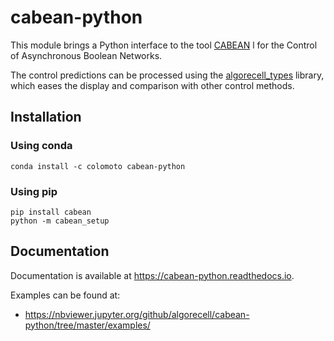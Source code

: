 # cabean-python

This module brings a Python interface to the tool [CABEAN](https://satoss.uni.lu/software/CABEAN/) l for the Control of Asynchronous Boolean Networks.

The control predictions can be processed using the [algorecell_types](https://github.com/algorecell/algorecell_types) library, which eases the
display and comparison with other control methods.

## Installation

<!--
### CoLoMoTo Notebook environment

`cabean-python` is distributed as part of the [CoLoMoTo docker](http://colomoto.org/notebook).

-->

### Using conda
```
conda install -c colomoto cabean-python
```

### Using pip

```
pip install cabean
python -m cabean_setup
```

## Documentation

Documentation is available at https://cabean-python.readthedocs.io.

Examples can be found at:
* https://nbviewer.jupyter.org/github/algorecell/cabean-python/tree/master/examples/
